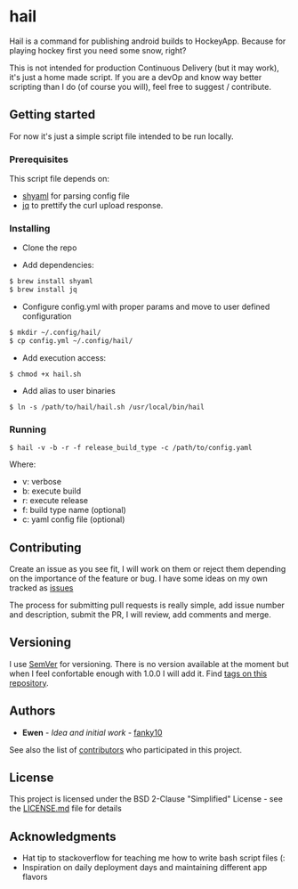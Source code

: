 # hail

Hail is a command for publishing android builds to HockeyApp.
Because for playing hockey first you need some snow, right?

This is not intended for production Continuous Delivery (but it may work), it's just a home made script. If you are a devOp and know way better scripting than I do (of course you will), feel free to suggest / contribute.

## Getting started

For now it's just a simple script file intended to be run locally.

### Prerequisites

This script file depends on:
- [shyaml](https://github.com/0k/shyaml) for parsing config file
- [jq](https://github.com/stedolan/jq) to prettify the curl upload response.

### Installing

- Clone the repo

- Add dependencies: 
```bash
$ brew install shyaml
$ brew install jq
```

- Configure config.yml with proper params and move to user defined configuration

```bash
$ mkdir ~/.config/hail/
$ cp config.yml ~/.config/hail/
```

- Add execution access: 

`$ chmod +x hail.sh`

- Add alias to user binaries

`$ ln -s /path/to/hail/hail.sh /usr/local/bin/hail`

### Running
`$ hail -v -b -r -f release_build_type -c /path/to/config.yaml`

Where:
- v: verbose
- b: execute build
- r: execute release
- f: build type name (optional)
- c: yaml config file (optional)

## Contributing

Create an issue as you see fit, I will work on them or reject them depending on the importance of the feature or bug.
I have some ideas on my own tracked as [issues](https://github.com/fanky10/hail/issues)

The process for submitting pull requests is really simple, add issue number and description, submit the PR, I will review, add comments and merge.

## Versioning

I use [SemVer](http://semver.org/) for versioning. There is no version available at the moment but when I feel confortable enough with 1.0.0 I will add it. Find [tags on this repository](https://github.com/fanky10/hail/tags). 

## Authors

* **Ewen** - *Idea and initial work* - [fanky10](https://github.com/fanky10)

See also the list of [contributors](https://github.com/fanky10/hail/contributors) who participated in this project.

## License

This project is licensed under the BSD 2-Clause "Simplified" License - see the [LICENSE.md](LICENSE.md) file for details

## Acknowledgments

* Hat tip to stackoverflow for teaching me how to write bash script files (:
* Inspiration on daily deployment days and maintaining different app flavors
